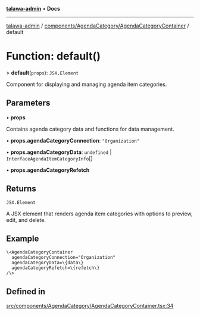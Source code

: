 [**talawa-admin**](../../../../README.md) • **Docs**

***

[talawa-admin](../../../../modules.md) / [components/AgendaCategory/AgendaCategoryContainer](../README.md) / default

# Function: default()

\> **default**(`props`): `JSX.Element`

Component for displaying and managing agenda item categories.

## Parameters

• **props**

Contains agenda category data and functions for data management.

• **props.agendaCategoryConnection**: `"Organization"`

• **props.agendaCategoryData**: `undefined` \| `InterfaceAgendaItemCategoryInfo`[]

• **props.agendaCategoryRefetch**

## Returns

`JSX.Element`

A JSX element that renders agenda item categories with options to preview, edit, and delete.

## Example

```tsx
\<AgendaCategoryContainer
  agendaCategoryConnection="Organization"
  agendaCategoryData=\{data\}
  agendaCategoryRefetch=\{refetch\}
/\>
```

## Defined in

[src/components/AgendaCategory/AgendaCategoryContainer.tsx:34](https://github.com/PalisadoesFoundation/talawa-admin/blob/84f5af8b3720f5b290ac28bcfd7071c13e1f93aa/src/components/AgendaCategory/AgendaCategoryContainer.tsx#L34)
